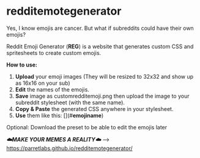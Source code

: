 # redditemotegenerator

Yes, I know emojis are cancer. But what if subreddits could have their own emojis?

Reddit Emoji Generator (**REG**) is a website that generates custom CSS and spritesheets to create custom emojis.

**How to use:**

1. **Upload** your emoji images (They will be resized to 32x32 and show up as 16x16 on your sub)
2. **Edit** the names of the emojis.
3. **Save** image as customredditemoji.png then upload the image to your subreddit stylesheet (with the same name).
4. **Copy & Paste** the generated CSS anywhere in your stylesheet.
5. **Use** them like this: \[](#**emojiname**)

Optional: Download the preset to be able to edit the emojis later

***☁️MAKE YOUR MEMES A REALITY☁️*** --> https://parretlabs.github.io/redditemotegenerator/
